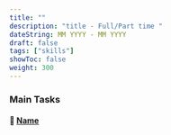 ```yaml
---
title: ""
description: "title - Full/Part time "
dateString: MM YYYY - MM YYYY
draft: false
tags: ["skills"]
showToc: false
weight: 300
---
```


### Main Tasks



#### 🔗 [**Name**](link)